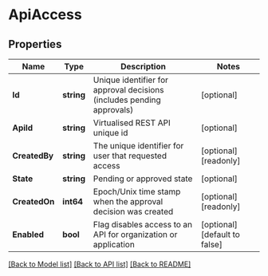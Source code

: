 # ApiAccess

## Properties

Name | Type | Description | Notes
------------ | ------------- | ------------- | -------------
**Id** | **string** | Unique identifier for approval decisions (includes pending approvals) | [optional] 
**ApiId** | **string** | Virtualised REST API unique id | [optional] 
**CreatedBy** | **string** | The unique identifier for user that requested access | [optional] [readonly] 
**State** | **string** | Pending or approved state | [optional] 
**CreatedOn** | **int64** | Epoch/Unix time stamp when the approval decision was created  | [optional] [readonly] 
**Enabled** | **bool** | Flag disables access to an API for organization or application | [optional] [default to false]

[[Back to Model list]](../README.md#documentation-for-models) [[Back to API list]](../README.md#documentation-for-api-endpoints) [[Back to README]](../README.md)


